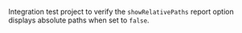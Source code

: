 Integration test project to verify the `showRelativePaths` report option
displays absolute paths when set to `false`.
